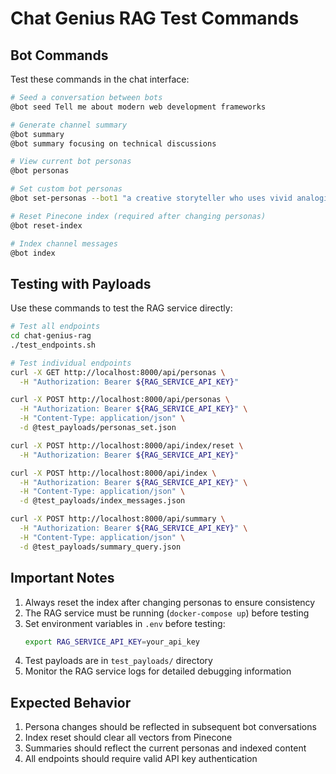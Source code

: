 # Chat Genius RAG Test Commands

## Bot Commands
Test these commands in the chat interface:

```bash
# Seed a conversation between bots
@bot seed Tell me about modern web development frameworks

# Generate channel summary
@bot summary
@bot summary focusing on technical discussions

# View current bot personas
@bot personas

# Set custom bot personas
@bot set-personas --bot1 "a creative storyteller who uses vivid analogies" --bot2 "a methodical analyst who breaks down complex topics"

# Reset Pinecone index (required after changing personas)
@bot reset-index

# Index channel messages
@bot index
```

## Testing with Payloads
Use these commands to test the RAG service directly:

```bash
# Test all endpoints
cd chat-genius-rag
./test_endpoints.sh

# Test individual endpoints
curl -X GET http://localhost:8000/api/personas \
  -H "Authorization: Bearer ${RAG_SERVICE_API_KEY}"

curl -X POST http://localhost:8000/api/personas \
  -H "Authorization: Bearer ${RAG_SERVICE_API_KEY}" \
  -H "Content-Type: application/json" \
  -d @test_payloads/personas_set.json

curl -X POST http://localhost:8000/api/index/reset \
  -H "Authorization: Bearer ${RAG_SERVICE_API_KEY}"

curl -X POST http://localhost:8000/api/index \
  -H "Authorization: Bearer ${RAG_SERVICE_API_KEY}" \
  -H "Content-Type: application/json" \
  -d @test_payloads/index_messages.json

curl -X POST http://localhost:8000/api/summary \
  -H "Authorization: Bearer ${RAG_SERVICE_API_KEY}" \
  -H "Content-Type: application/json" \
  -d @test_payloads/summary_query.json
```

## Important Notes
1. Always reset the index after changing personas to ensure consistency
2. The RAG service must be running (`docker-compose up`) before testing
3. Set environment variables in `.env` before testing:
   ```bash
   export RAG_SERVICE_API_KEY=your_api_key
   ```
4. Test payloads are in `test_payloads/` directory
5. Monitor the RAG service logs for detailed debugging information

## Expected Behavior
1. Persona changes should be reflected in subsequent bot conversations
2. Index reset should clear all vectors from Pinecone
3. Summaries should reflect the current personas and indexed content
4. All endpoints should require valid API key authentication 